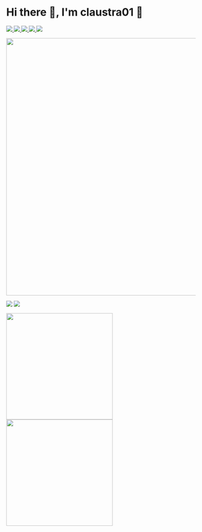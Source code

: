 # Hi there 👋, I'm claustra01 🌿

<p align="left">
  <a href="https://github.com/claustra01/claustra01">
    <img src="https://komarev.com/ghpvc/?username=claustra01&style=flat&logo=github" />
  </a>
  <a href="http://twitter.com/claustra01">
    <img src="https://img.shields.io/twitter/follow/claustra01?label=Twitter&style=flat&logo=twitter" />
  </a>
  <a href="https://www.reddit.com/user/claustra01">
    <img src="https://img.shields.io/reddit/user-karma/combined/claustra01?style=flat&logo=reddit&label=Reddit" />
  </a>
  <a href="https://www.curseforge.com/members/claustra01">
    <img src="https://cf.way2muchnoise.eu/author/claustra01.svg" />
  </a>
  <a href="https://zenn.dev/claustra01">
    <img src="https://badgen.org/img/zenn/claustra01/likes?style=flat&label=Zenn" />
  </a>
</p>

<p align="left"> 
  <img width="685px" src="http://github-profile-summary-cards.vercel.app/api/cards/profile-details?username=claustra01&theme=zenburn" />
</p>

<p align="left">
  <img src="http://github-profile-summary-cards.vercel.app/api/cards/productive-time?username=claustra01&theme=zenburn&utcOffset=9" />
  <img src="http://github-profile-summary-cards.vercel.app/api/cards/most-commit-language?username=claustra01&theme=zenburn&utcOffset=9" />
</p>

<p align="left"> 
  <img height="283px" src="https://github-readme-stats.vercel.app/api/top-langs/?username=claustra01&layout=compact&count_private=true&show_icons=true&theme=onedark&langs_count=10" />
  <img height="283px" src="https://github-profile-trophy.vercel.app/?username=claustra01&theme=onedark&column=3" />
</p>
